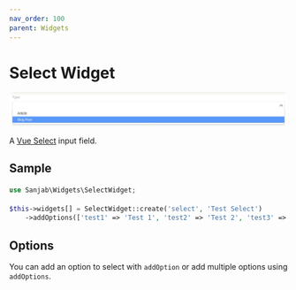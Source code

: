 ```yaml
---
nav_order: 100
parent: Widgets
---
```

# Select Widget
![Select widget](../images/screenshots/widgets/select.jpg)

A [Vue Select](https://vue-select.org/) input field.

## Sample
```php
use Sanjab\Widgets\SelectWidget;

$this->widgets[] = SelectWidget::create('select', 'Test Select')
    ->addOptions(['test1' => 'Test 1', 'test2' => 'Test 2', 'test3' => 'Test 3'])
```

## Options
You can add an option to select with `addOption` or add multiple options using `addOptions`.

